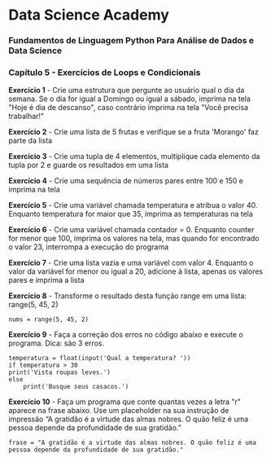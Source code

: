 # Data Science Academy
### Fundamentos de Linguagem Python Para Análise de Dados e Data Science
### Capítulo 5 - Exercícios de Loops e Condicionais


**Exercício 1** - Crie uma estrutura que pergunte ao usuário qual o dia da semana. Se o dia for igual a Domingo ou 
igual a sábado, imprima na tela "Hoje é dia de descanso", caso contrário imprima na tela "Você precisa trabalhar!"

**Exercício 2** - Crie uma lista de 5 frutas e verifique se a fruta 'Morango' faz parte da lista

**Exercício 3** - Crie uma tupla de 4 elementos, multiplique cada elemento da tupla por 2 e guarde os resultados 
em uma lista

**Exercício 4** - Crie uma sequência de números pares entre 100 e 150 e imprima na tela

**Exercício 5** - Crie uma variável chamada temperatura e atribua o valor 40. Enquanto temperatura for maior que 35, 
imprima as temperaturas na tela

**Exercício 6** - Crie uma variável chamada contador = 0. Enquanto counter for menor que 100, imprima os valores na tela,
mas quando for encontrado o valor 23, interrompa a execução do programa

**Exercício 7** - Crie uma lista vazia e uma variável com valor 4. Enquanto o valor da variável for menor ou igual a 20, 
adicione à lista, apenas os valores pares e imprima a lista

**Exercício 8** - Transforme o resultado desta função range em uma lista: range(5, 45, 2)

```nums = range(5, 45, 2)```

**Exercício 9** - Faça a correção dos erros no código abaixo e execute o programa. Dica: são 3 erros.

```
temperatura = float(input('Qual a temperatura? '))
if temperatura > 30
print('Vista roupas leves.')
else
    print('Busque seus casacos.')
```

**Exercício 10** - Faça um programa que conte quantas vezes a letra "r" aparece na frase abaixo. Use um placeholder na 
sua instrução de impressão
“A gratidão é a virtude das almas nobres. O quão feliz é uma pessoa depende da profundidade de sua gratidão.” 

````
frase = "A gratidão é a virtude das almas nobres. O quão feliz é uma pessoa depende da profundidade de sua gratidão." 
````
